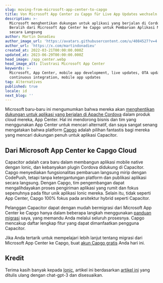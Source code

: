 ```yaml
---
slug: moving-from-microsoft-app-center-to-capgo
title: Von Microsoft App Center zu Capgo für Live App Updates wechseln
description: >-
  Microsoft menghentikan dukungan untuk aplikasi yang berjalan di Cordova.
  Beralih dari Microsoft App Center ke Capgo untuk Pembaruan Aplikasi Mobile
  secara Langsung
author: Martin Donadieu
author_image_url: 'https://avatars.githubusercontent.com/u/4084527?v=4'
author_url: 'https://x.com/martindonadieu'
created_at: 2022-03-21T00:00:00.000Z
updated_at: 2023-06-29T00:00:00.000Z
head_image: /app_center.webp
head_image_alt: Ilustrasi Microsoft App Center
keywords: >-
  Microsoft, App Center, mobile app development, live updates, OTA updates,
  continuous integration, mobile app updates
tag: Alternatives
published: true
locale: id
next_blog: ''
---
```


Microsoft baru-baru ini mengumumkan bahwa mereka akan [menghentikan dukungan untuk aplikasi yang berjalan di Apache Cordova](https://devblogsmicrosoftcom/appcenter/announcing-apache-cordova-retirement/) dalam produk cloud mereka, App Center. Hal ini mendorong bisnis dan tim yang menggunakan App Center untuk mencari alternatif, dan saya sangat senang mengatakan bahwa platform [Capgo](https://capgoapp/) adalah pilihan fantastis bagi mereka yang mencari dukungan penuh untuk aplikasi Capacitor.

## Dari Microsoft App Center ke Capgo Cloud

Capacitor adalah cara baru dalam membangun aplikasi mobile native dengan Ionic, dan kebanyakan plugin Cordova didukung di Capacitor. Capgo menyediakan fungsionalitas pembaruan langsung mirip dengan CodePush, tetapi tanpa ketergantungan platform dan publikasi aplikasi secara langsung. Dengan Capgo, tim pengembangan dapat mengalihdayakan proses pengiriman aplikasi yang rumit dan fokus sepenuhnya pada fitur unik aplikasi Ionic mereka. Selain itu, tidak seperti App Center, Capgo 100% fokus pada arsitektur hybrid seperti Capacitor.

Pelanggan Capacitor dapat dengan mudah bermigrasi dari Microsoft App Center ke Capgo hanya dalam beberapa langkah menggunakan [panduan migrasi](https://capgoapp/blog/appcenter-migration/) saya, yang memandu Anda melalui seluruh prosesnya. Capgo mencakup daftar lengkap fitur yang dapat dimanfaatkan pengguna Capacitor.

Jika Anda tertarik untuk mempelajari lebih lanjut tentang migrasi dari Microsoft App Center ke Capgo, buat [akun Capgo gratis](/register/) Anda hari ini.

## Kredit

Terima kasih banyak kepada [Ionic](https://ioniccom/), artikel ini berdasarkan [artikel ini](https://ionicio/blog/moving-from-microsoft-app-center-to-ionic-appflow/) yang ditulis ulang dengan chat-gpt-3 dan disesuaikan.